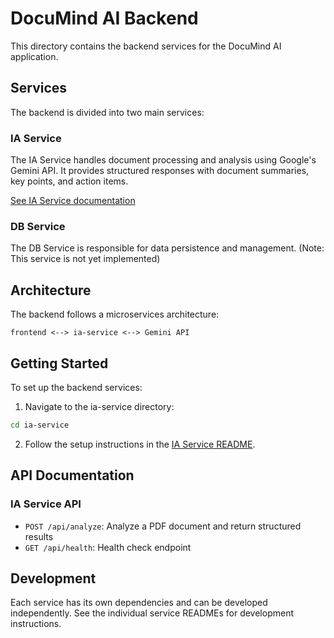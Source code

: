 # DocuMind AI Backend

This directory contains the backend services for the DocuMind AI application.

## Services

The backend is divided into two main services:

### IA Service

The IA Service handles document processing and analysis using Google's Gemini API. It provides structured responses with document summaries, key points, and action items.

[See IA Service documentation](./ia-service/README.md)

### DB Service

The DB Service is responsible for data persistence and management. (Note: This service is not yet implemented)

## Architecture

The backend follows a microservices architecture:

```
frontend <--> ia-service <--> Gemini API
```

## Getting Started

To set up the backend services:

1. Navigate to the ia-service directory:

```bash
cd ia-service
```

2. Follow the setup instructions in the [IA Service README](./ia-service/README.md).

## API Documentation

### IA Service API

- `POST /api/analyze`: Analyze a PDF document and return structured results
- `GET /api/health`: Health check endpoint

## Development

Each service has its own dependencies and can be developed independently. See the individual service READMEs for development instructions.
